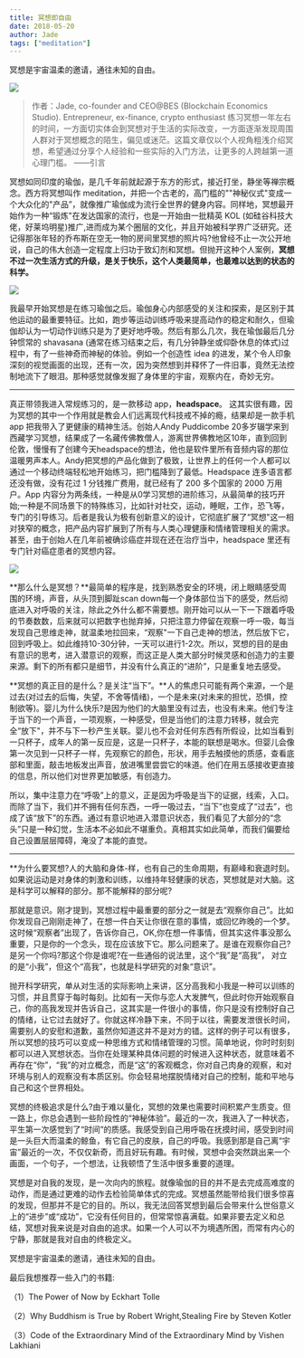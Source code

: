 ```yaml
---
title: 冥想即自由
date: 2018-05-20
author: Jade
tags: ["meditation"]
---
```

冥想是宇宙温柔的邀请，通往未知的自由。
<!--more-->
![](https://cosmosrepair-1257028016.cos.ap-beijing.myqcloud.com/2019-06-20-%E6%9C%AA%E5%91%BD%E5%90%8D.png)
> 作者：Jade, co-founder and CEO@BES (Blockchain Economics Studio). Entrepreneur, ex-finance, crypto enthusiast
练习冥想一年左右的时间，一方面切实体会到冥想对于生活的实际改变，一方面逐渐发现周围人群对于冥想概念的陌生，偏见或迷茫。这篇文章仅以个人视角粗浅介绍冥想，希望通过分享个人经验和一些实际的入门方法，让更多的人跨越第一道心理门槛。
——引言

冥想如同印度的瑜伽，是几千年前就起源于东方的形式，接近打坐，静坐等禅宗概念。西方将冥想叫作 meditation，并把一个古老的，高门槛的""神秘仪式"变成一个大众化的"产品”，就像推广瑜伽成为流行全世界的健身内容。同样地，冥想最开始作为一种“锻炼"在发达国家的流行，也是一开始由一批精英 KOL (如硅谷科技大佬，好莱坞明星)推广,进而成为某个圈层的文化，并且开始被科学界广泛研究。还记得那张年轻的乔布斯在空无一物的房间里冥想的照片吗?他曾经不止一次公开地说，自己的伟大创造一定程度上归功于致幻剂和冥想。但抛开这种个人案例，**冥想不过一次生活方式的升级，是关于快乐，这个人类最简单，也最难以达到的状态的科学。**

![](https://cosmosrepair-1257028016.cos.ap-beijing.myqcloud.com/2019-06-20-%E6%9C%AA%E5%91%BD%E5%90%8D-1.png)

我最早开始冥想是在练习瑜伽之后。瑜伽身心内部感受的关注和探索，是区别于其他运动的最重要特征。比如，跑步等运动训练呼吸来提高动作的稳定和耐久，但瑜伽却认为一切动作训练只是为了更好地呼吸。然后有那么几次，我在瑜伽最后几分钟惯常的 shavasana (通常在练习结束之后，有几分钟静坐或仰卧休息的体式)过程中，有了一些神奇而神秘的体验。例如一个创造性 idea 的进发，某个令人印象深刻的视觉画面的出现，还有一次，因为突然想到并释怀了一件旧事，竟然无法控制地流下了眼泪。那种感觉就像发掘了身体里的宇宙，观察内在，奇妙无穷。

- - - - - 

真正带领我进入常规练习的，是一款移动 app，**headspace**。 这其实很有趣，因为冥想的其中一个作用就是教会人们远离现代科技戒不掉的瘾，结果却是一款手机 app 把我带入了更健康的精神生活。创始人Andy Puddicombe 20多岁辍学来到西藏学习冥想，结果成了一名藏传佛教僧人，游离世界佛教地区10年，直到回到伦敦，慢慢有了创建今天headspace的想法，他也是软件里所有音频内容的那位温暖男声本人。Andy把冥想的产品化做到了极致，让世界上的任何一个人都可以通过一个移动终端轻松地开始练习，把门槛降到了最低。Headspace 连多语言都还没有做，没有花过 1 分钱推广费用，就已经有了 200 多个国家的 2000 万用户。App 内容分为两条线，一种是从0学习冥想的进阶练习，从最简单的技巧开始;一种是不同场景下的特殊练习，比如针对社交，运动，睡眠，工作，恐飞等，专门的引导练习。后者是我认为极有创新意义的设计，它彻底扩展了“冥想"这一相对狭窄的概念，把产品内容扩展到了所有与人类心理健康和情绪管理相关的需求。甚至，由于创始人在几年前被确诊癌症并现在还在治疗当中，headspace 里还有专门针对癌症患者的冥想内容。

![](https://cosmosrepair-1257028016.cos.ap-beijing.myqcloud.com/2019-06-20-%E6%9C%AA%E5%91%BD%E5%90%8D-2.png)

**那么什么是冥想？**最简单的程序是，找到熟悉安全的环境，闭上眼睛感受周围的环境，声音，从头顶到脚趾scan down每一个身体部位当下的感受，然后彻底进入对呼吸的关注，除此之外什么都不需要想。刚开始可以从一下一下跟着呼吸的节奏数数，后来就可以把数字也抛弃掉，只把注意力停留在观察一呼一吸，每当发现自己思维走神，就温柔地拉回来，“观察"一下自己走神的想法，然后放下它，回到呼吸上。如此维持10-30分钟，一天可以进行1-2次。所以，冥想的目的是由有意识的思考，进入潜意识的观察，而这正是人类大部分时候灵感和创造力的主要来源。剩下的所有都只是细节，并没有什么真正的“进阶”，只是重复地去感受。

**冥想的真正目的是什么？是关注“当下”。**人的焦虑只可能有两个来源，一个是过去(对过去的后悔，失望，不舍等情绪)，一个是未来(对未来的担忧，恐惧，控制欲等)。婴儿为什么快乐?是因为他们的大脑里没有过去，也没有未来。他们专注于当下的一个声音，一项观察，一种感受，但是当他们的注意力转移，就会完全“放下"，并不与下一秒产生关联。婴儿也不会对任何东西有所假设，比如当看到一只杯子，成年人的第一反应是，这是一只杯子，本能的联想是喝水。但婴儿会像第一次见到一只杯子一样，先观察它的颜色，形状，用手去触摸他的质感，查看底部和里面，敲击地板发出声音，放进嘴里尝尝它的味道。他们在用五感接收更直接的信息，所以他们对世界更加敏感，有创造力。

所以，集中注意力在“呼吸”上的意义，正是因为呼吸是当下的证据，线索，入口。而除了当下，我们并不拥有任何东西，一呼一吸过去，“当下”也变成了“过去”，也成了该“放下”的东西。通过有意识地进入潜意识状态，我们看见了大部分的“念头”只是一种幻觉，生活本不必如此不堪重负。真相其实如此简单，而我们偏要给自己设置层层障碍，淹没了本能的直觉。

- - - - - 

**为什么要冥想?人的大脑和身体-样，也有自己的生命周期，有巅峰和衰退时刻。如果说运动是对身体的刺激和训练，以维持年轻健康的状态，冥想就是对大脑。这是科学可以解释的部分。那不能解释的部分呢?



那就是意识。刚才提到，冥想过程中最重要的部分之一就是去“观察你自己”。比如你发现自己刚刚走神了，在想一件白天让你很在意的事情，或回忆昨晚的一个梦。这时候“观察者”出现了，告诉你自己，OK,你在想一件事情，但其实这件事没那么重要，只是你的一个念头，现在应该放下它。那么问题来了。是谁在观察你自己?是另一个你吗?那这个你是谁呢?在一些通俗的说法里，这个“我”是“高我”， 对立的是“小我”，但这个“高我”，也就是科学研究的对象“意识”。



抛开科学研究，单从对生活的实际影响上来讲，区分高我和小我是一种可以训练的习惯，并且贯穿于每时每刻。比如有一天你与恋人大发脾气，但此时你开始观察自己，你的高我发现并告诉自己，这其实是一件很小的事情，你只是没有控制好自己的情绪，让它过去就好了。你就这样冷静下来，不同于以往，需要发泄很长时间，需要别人的安慰和道歉，虽然你知道这并不是对方的错。这样的例子可以有很多，所以冥想的技巧可以变成一种思维方式和情绪管理的习惯。简单地说，你时时刻刻都可以进入冥想状态。当你在处理某种具体问题的时候进入这种状态，就意味着不再存在“你”，“我”的对立概念，而是“这”的客观概念，你对自己肉身的观察，和对环境与别人的观察没有本质区别。你会轻易地摆脱情绪对自己的控制，能和平地与自己和这个世界相处。



冥想的终极追求是什么?由于难以量化，冥想的效果也需要时间积累产生质变。但一路上，你总会遇到一些阶段性的“神秘体验”。最近的一次，我进入了一种状态，平生第一次感觉到了“时间”的质感。我感受到自己用呼吸在抚摸时间，感受到时间是一头巨大而温柔的鲸鱼，有它自己的皮肤，自己的呼吸。我感到那是自己离“宇宙”最近的一次，不仅仅新奇，而且好玩有趣。有时候，冥想中会突然跳出来一个画面，一个句子，一个想法，让我顿悟了生活中很多重要的道理。



冥想是对自我的发现，是一次向内的旅程。就像瑜伽的目的并不是去完成高难度的动作，而是通过更难的动作去检验简单体式的完成。冥想虽然能带给我们很多惊喜的发现，但那并不是它的目的。所以，我无法回答冥想到最后会带来什么世俗意义上的“进步”或“成功”，它没有任何目的，但常常惊喜满载。如果非要去定义和总结，冥想对我来说是对自由的追求。如果一个人可以不为境遇所困，而常有内心的宁静，那就是我对自由的终极定义。



冥想是宇宙温柔的邀请，通往未知的自由。



最后我想推荐一些入门的书籍:

（1）The Power of Now by Eckhart Tolle

（2）Why Buddhism is True by Robert Wright,Stealing Fire by Steven Kotler

（3）Code of the Extraordinary Mind of the Extraordinary Mind by Vishen Lakhiani